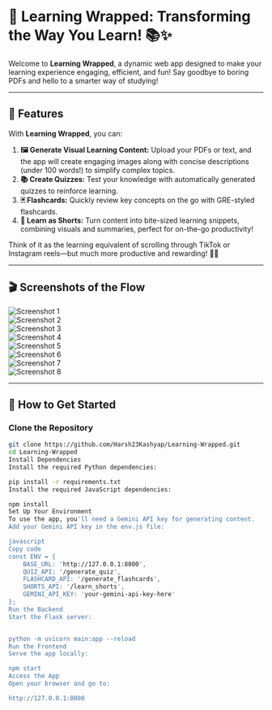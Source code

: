 # 🚀 Learning Wrapped: Transforming the Way You Learn! 📚✨

Welcome to **Learning Wrapped**, a dynamic web app designed to make your learning experience engaging, efficient, and fun! Say goodbye to boring PDFs and hello to a smarter way of studying!

---

## 🌟 Features
With **Learning Wrapped**, you can:
1. **🖼️ Generate Visual Learning Content:** Upload your PDFs or text, and the app will create engaging images along with concise descriptions (under 100 words!) to simplify complex topics.
2. **📚 Create Quizzes:** Test your knowledge with automatically generated quizzes to reinforce learning.
3. **🃏 Flashcards:** Quickly review key concepts on the go with GRE-styled flashcards.
4. **🎥 Learn as Shorts:** Turn content into bite-sized learning snippets, combining visuals and summaries, perfect for on-the-go productivity!

Think of it as the learning equivalent of scrolling through TikTok or Instagram reels—but much more productive and rewarding! 🌟💡

---

## 🎬 Screenshots of the Flow

![Screenshot 1](https://github.com/Harsh23Kashyap/Learning-Wrapped/blob/main/Screenshots/1.png)  
![Screenshot 2](https://github.com/Harsh23Kashyap/Learning-Wrapped/blob/main/Screenshots/2.png)  
![Screenshot 3](https://github.com/Harsh23Kashyap/Learning-Wrapped/blob/main/Screenshots/3.png)  
![Screenshot 4](https://github.com/Harsh23Kashyap/Learning-Wrapped/blob/main/Screenshots/4.png)  
![Screenshot 5](https://github.com/Harsh23Kashyap/Learning-Wrapped/blob/main/Screenshots/5.png)  
![Screenshot 6](https://github.com/Harsh23Kashyap/Learning-Wrapped/blob/main/Screenshots/6.png)  
![Screenshot 7](https://github.com/Harsh23Kashyap/Learning-Wrapped/blob/main/Screenshots/7.png)  
![Screenshot 8](https://github.com/Harsh23Kashyap/Learning-Wrapped/blob/main/Screenshots/8.png)  

---

## 🚀 How to Get Started

### Clone the Repository
```bash
git clone https://github.com/Harsh23Kashyap/Learning-Wrapped.git
cd Learning-Wrapped
Install Dependencies
Install the required Python dependencies:

pip install -r requirements.txt
Install the required JavaScript dependencies:

npm install
Set Up Your Environment
To use the app, you'll need a Gemini API key for generating content.
Add your Gemini API key in the env.js file:

javascript
Copy code
const ENV = {
    BASE_URL: 'http://127.0.0.1:8000',
    QUIZ_API: '/generate_quiz',
    FLASHCARD_API: '/generate_flashcards',
    SHORTS_API: '/learn_shorts',
    GEMINI_API_KEY: 'your-gemini-api-key-here'
};
Run the Backend
Start the Flask server:


python -m uvicorn main:app --reload
Run the Frontend
Serve the app locally:

npm start
Access the App
Open your browser and go to:

http://127.0.0.1:8000
